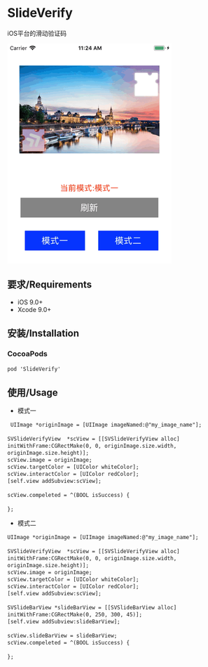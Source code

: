 # SlideVerify

iOS平台的滑动验证码

![](/SlideVerify.gif)

## 要求/Requirements
- iOS 9.0+
- Xcode 9.0+

## 安装/Installation

### CocoaPods
```
pod 'SlideVerify'
```
## 使用/Usage
- 模式一

```
 UIImage *originImage = [UIImage imageNamed:@"my_image_name"];
    
SVSlideVerifyView  *scView = [[SVSlideVerifyView alloc] initWithFrame:CGRectMake(0, 0, originImage.size.width, originImage.size.height)];
scView.image = originImage;
scView.targetColor = [UIColor whiteColor];
scView.interactColor = [UIColor redColor];
[self.view addSubview:scView];
    
scView.compeleted = ^(BOOL isSuccess) {
    
};
```

- 模式二

```
UIImage *originImage = [UIImage imageNamed:@"my_image_name"];
    
SVSlideVerifyView  *scView = [[SVSlideVerifyView alloc] initWithFrame:CGRectMake(0, 0, originImage.size.width, originImage.size.height)];
scView.image = originImage;
scView.targetColor = [UIColor whiteColor];
scView.interactColor = [UIColor redColor];
[self.view addSubview:scView];

SVSlideBarView *slideBarView = [[SVSlideBarView alloc] initWithFrame:CGRectMake(0, 250, 300, 45)];
[self.view addSubview:slideBarView];
 
scView.slideBarView = slideBarView;
scView.compeleted = ^(BOOL isSuccess) {
    
};

```